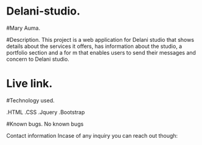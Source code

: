 # Delani-studio.

#Mary Auma.

#Description.
This project is a web application for Delani studio that shows details about the services it offers, has information about the studio, a portfolio section and a for
m that enables users to send their messages and concern to Delani studio.
# Live link.
#Technology used.

.HTML
.CSS
.Jquery
.Bootstrap

#Known bugs.
No known bugs

Contact information
Incase of any inquiry you can reach out though:


